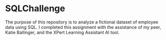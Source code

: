 # SQLChallenge
The purpose of this repository is to analyze a fictional dataset of employee data using SQL. 
I completed this assignment with the assistance of my peer, Katie Ballinger, and the XPert Learning Assistant AI tool. 
